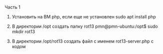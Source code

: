 Часть 1

   1.  Установить на ВМ php, если еще не установлен
          sudo apt install php

    
  2.   В директории /opt создать папку rot13
        pmn@pmn-ubuntu:/opt$ sudo mkdir rot13


    
  3.   В директории /opt/rot13 создать файл с именем rot13-server.php с кодом

<?php
$sock = socket_create(AF_INET, SOCK_DGRAM, SOL_UDP);
socket_bind($sock, '0.0.0.0', 10000);
for (;;) {
  socket_recvfrom($sock, $message, 1024, 0, $ip, $port);
  $reply = str_rot13($message);
  socket_sendto($sock, $reply, strlen($reply), 0, $ip, $port);
}

 4.    Запустить сервер командой php rot13-server.php и проверить что сервер работает: выполнить nc -u 127.0.0.1 10000 и ввести Hello World
    

  5. Написать юнит-файл для запуска rot13-server.php как сервиса

  sudo nano /etc/systemd/system/myphp.service 


  

  [Unit]
Description=php


[Service]
Type=simple
ExecStart=/usr/bin/php /opt/rot13/rot13-server.php
Restart=always  


[Install]
WantedBy=multi-user.target
 

Часть 2

    Написать юнит-файл для запуска скрипта как сервиса systemd, создать таймер для периодического выполнения задачи про таймеры можно посмотреть тут https://youtu.be/hTkaCE5Mz8I

если сервис хотя бы раз удачно отработал, то должен появиться файл /var/log/dsk-usage.log с записью примерно такого вида

1730956510 [ALARM] Disk usage for / is greater then 5: current value is 35

    Написать юнит-файл для запуска простого веб-сервера на python. После того как сервис запустится выполнить команду

curl 127.0.0.1:9999

ответ должен быть Hello from Python



Часть 3 (задача со звездочкой)

   1. Установить redis (install-redis-on-linux)
       sudo apt install redis-server
    
   2.  Посмотреть статус демона redis
    
    sudo systemctl status redis-server

    
    3. Запустить второй экземпляр демона redis, написав systemd unit

    sudo nano /etc/systemd/system/redis-server.service 


    [Unit]
Description=Redis 
After=network.target

[Service]
#User=redis
#Group=redis
ExecStart=/usr/local/bin/redis-server /etc/redis/redis_6380.conf
#ExecStop=/usr/local/bin/redis-cli shutdown
Restart=always

[Install]
WantedBy=multi-user.target




 

   
 
